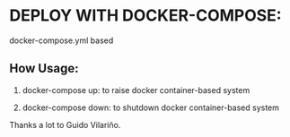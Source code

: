# DEPLOY WITH DOCKER-COMPOSE:

 docker-compose.yml based

## How Usage:

1. docker-compose up: to raise docker container-based system 

2. docker-compose down: to shutdown docker container-based system

Thanks a lot to Guido Vilariño.
